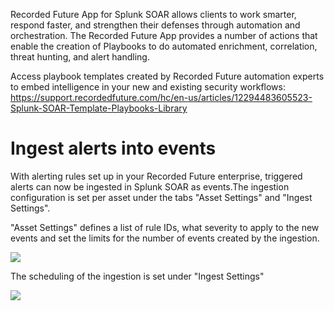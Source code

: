 [comment]: # " File: README.md"
[comment]: # ""
[comment]: # "Copyright (c) Recorded Future, Inc, 2019-2023"
[comment]: # ""
[comment]: # "This unpublished material is proprietary to Recorded Future. All"
[comment]: # "rights reserved. The methods and techniques described herein are"
[comment]: # "considered trade secrets and/or confidential. Reproduction or"
[comment]: # "distribution, in whole or in part, is forbidden except by express"
[comment]: # "written permission of Recorded Future."
[comment]: # ""
[comment]: # "Licensed under the Apache License, Version 2.0 (the 'License');"
[comment]: # "you may not use this file except in compliance with the License."
[comment]: # "You may obtain a copy of the License at"
[comment]: # ""
[comment]: # "    http://www.apache.org/licenses/LICENSE-2.0"
[comment]: # ""
[comment]: # "Unless required by applicable law or agreed to in writing, software distributed under"
[comment]: # "the License is distributed on an 'AS IS' BASIS, WITHOUT WARRANTIES OR CONDITIONS OF ANY KIND,"
[comment]: # "either express or implied. See the License for the specific language governing permissions"
[comment]: # "and limitations under the License."
[comment]: # ""
Recorded Future App for Splunk SOAR allows clients to work smarter, respond faster, and strengthen their 
defenses through automation and orchestration. The Recorded Future App provides a number of actions that enable 
the creation of Playbooks to do automated enrichment, correlation, threat hunting, and alert handling.

Access playbook templates created by Recorded Future automation experts to embed intelligence in your new 
and existing security workflows: https://support.recordedfuture.com/hc/en-us/articles/12294483605523-Splunk-SOAR-Template-Playbooks-Library

# Ingest alerts into events

With alerting rules set up in your Recorded Future enterprise, triggered alerts can now be ingested
in Splunk SOAR as events.The ingestion configuration is set per asset under the tabs "Asset
Settings" and "Ingest Settings".

"Asset Settings" defines a list of rule IDs, what severity to apply to the new events and set the
limits for the number of events created by the ingestion.

<img src="img/recorded_future_asset_settings.png" style="{border-style: solid;}" />

The scheduling of the ingestion is set under "Ingest Settings"

![](img/recorded_future_asset_ingest.png)
